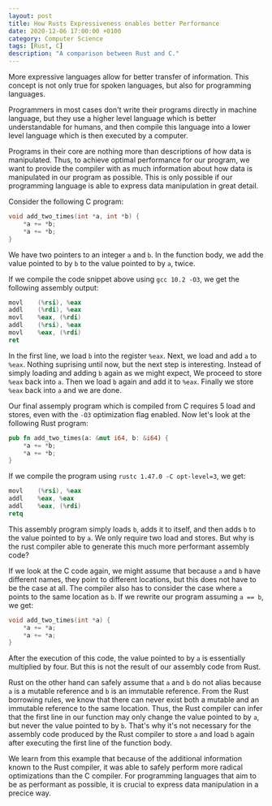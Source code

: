 ```yaml
---
layout: post
title: How Rusts Expressiveness enables better Performance
date: 2020-12-06 17:00:00 +0100
category: Computer Science
tags: [Rust, C]
description: "A comparison between Rust and C."
---
```


More expressive languages allow for better transfer of information. This concept is not only true for spoken languages, but also for programming languages.

Programmers in most cases don't write their programs directly in machine language, but they use a higher level language which is better understandable for humans, and then compile this language into a lower level language which is then executed by a computer.

Programs in their core are nothing more than descriptions of how data is manipulated. Thus, to achieve optimal performance for our program, we want to provide the compiler with as much information about how data is manipulated in our program as possible. This is only possible if our programming language is able to express data manipulation in great detail.

Consider the following C program:

```c
void add_two_times(int *a, int *b) {
    *a += *b;
    *a += *b;
}
```

We have two pointers to an integer `a` and `b`. In the function body, we add the value pointed to by `b` to the value pointed to by `a`, twice.

If we compile the code snippet above using `gcc 10.2 -O3`, we get the following assembly output:

```nasm
movl    (%rsi), %eax
addl    (%rdi), %eax
movl    %eax, (%rdi)
addl    (%rsi), %eax
movl    %eax, (%rdi)
ret
```

In the first line, we load `b` into the register `%eax`. Next, we load and add `a` to `%eax`. Nothing suprising until now, but the next step is interesting. Instead of simply loading and adding `b` again as we might expect, We proceed to store `%eax` back into `a`. Then we load `b` again and add it to `%eax`. Finally we store `%eax` back into `a` and we are done.

Our final assemply program which is compiled from C requires 5 load and stores, even with the `-O3` optimization flag enabled. Now let's look at the following Rust program:

```rust
pub fn add_two_times(a: &mut i64, b: &i64) {
    *a += *b;
    *a += *b;
}
```

If we compile the program using `rustc 1.47.0 -C opt-level=3`, we get:

```nasm
movl    (%rsi), %eax
addl    %eax, %eax
addl    %eax, (%rdi)
retq
```

This assembly program simply loads `b`, adds it to itself, and then adds `b` to the value pointed to by `a`. We only require two load and stores. But why is the rust compiler able to generate this much more performant assembly code?

If we look at the C code again, we might assume that because `a` and `b` have different names, they point to different locations, but this does not have to be the case at all. The compiler also has to consider the case where `a` points to the same location as `b`. If we rewrite our program assuming `a == b`, we get:

```c
void add_two_times(int *a) {
    *a += *a;
    *a += *a;
}
```

After the execution of this code, the value pointed to by `a` is essentially multiplied by four. But this is not the result of our assembly code from Rust.

Rust on the other hand can safely assume that `a` and `b` do not alias because `a` is a mutable reference and `b` is an immutable reference. From the Rust borrowing rules, we know that there can never exist both a mutable and an immutable reference to the same location. Thus, the Rust compiler can infer that the first line in our function may only change the value pointed to by `a`, but never the value pointed to by `b`. That's why it's not necessary for the assembly code produced by the Rust compiler to store `a` and load `b` again after executing the first line of the function body.

We learn from this example that because of the additional information known to the Rust compiler, it was able to safely perform more radical optimizations than the C compiler. For programming languages that aim to be as performant as possible, it is crucial to express data manipulation in a precice way.
